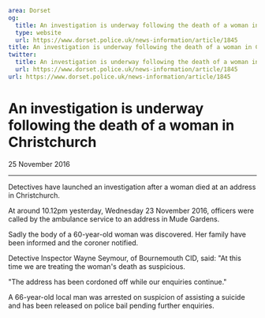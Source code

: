 ```yaml
area: Dorset
og:
  title: An investigation is underway following the death of a woman in Christchurch
  type: website
  url: https://www.dorset.police.uk/news-information/article/1845
title: An investigation is underway following the death of a woman in Christchurch |
twitter:
  title: An investigation is underway following the death of a woman in Christchurch
  url: https://www.dorset.police.uk/news-information/article/1845
url: https://www.dorset.police.uk/news-information/article/1845
```

# An investigation is underway following the death of a woman in Christchurch

25 November 2016

* * *

Detectives have launched an investigation after a woman died at an address in Christchurch.

At around 10.12pm yesterday, Wednesday 23 November 2016, officers were called by the ambulance service to an address in Mude Gardens.

Sadly the body of a 60-year-old woman was discovered. Her family have been informed and the coroner notified.

Detective Inspector Wayne Seymour, of Bournemouth CID, said: "At this time we are treating the woman's death as suspicious.

"The address has been cordoned off while our enquiries continue."

A 66-year-old local man was arrested on suspicion of assisting a suicide and has been released on police bail pending further enquiries.
